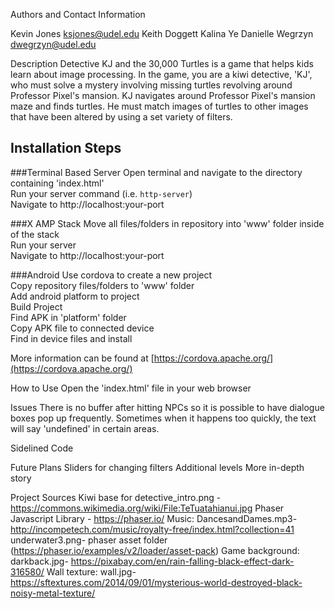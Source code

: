 Authors and Contact Information

Kevin Jones
  ksjones@udel.edu
Keith Doggett
Kalina Ye
Danielle Wegrzyn
dwegrzyn@udel.edu

Description
Detective KJ and the 30,000 Turtles is a game that helps kids learn about image processing. In the game, you are a kiwi detective, 'KJ', who must solve a mystery involving missing turtles revolving around Professor Pixel's mansion. KJ navigates around Professor Pixel's mansion maze and finds turtles. He must match images of turtles to other images that have been altered by using a set variety of filters.

## Installation Steps

###Terminal Based Server
Open terminal and navigate to the directory containing 'index.html'  
Run your server command (i.e. `http-server`)  
Navigate to http://localhost:your-port  

###X AMP Stack
Move all files/folders in repository into 'www' folder inside of the stack  
Run your server  
Navigate to http://localhost:your-port  

###Android
Use cordova to create a new project  
Copy repository files/folders to 'www' folder  
Add android platform to project  
Build Project  
Find APK in 'platform' folder  
Copy APK file to connected device  
Find in device files and install  

More information can be found at [https://cordova.apache.org/](https://cordova.apache.org/)  



How to Use
  Open the 'index.html' file in your web browser
  
Issues
	There is no buffer after hitting NPCs so it is possible to have dialogue boxes pop up frequently. Sometimes when it happens too quickly, the text will say 'undefined' in certain areas.

Sidelined Code


Future Plans
  Sliders for changing filters
  Additional levels
  More in-depth story

Project Sources
  Kiwi base for detective_intro.png - https://commons.wikimedia.org/wiki/File:TeTuatahianui.jpg
  Phaser Javascript Library - https://phaser.io/
  Music: DancesandDames.mp3- http://incompetech.com/music/royalty-free/index.html?collection=41
  underwater3.png- phaser asset folder (https://phaser.io/examples/v2/loader/asset-pack)
  Game background: darkback.jpg- https://pixabay.com/en/rain-falling-black-effect-dark-316580/
  Wall texture: wall.jpg- https://sftextures.com/2014/09/01/mysterious-world-destroyed-black-noisy-metal-texture/
